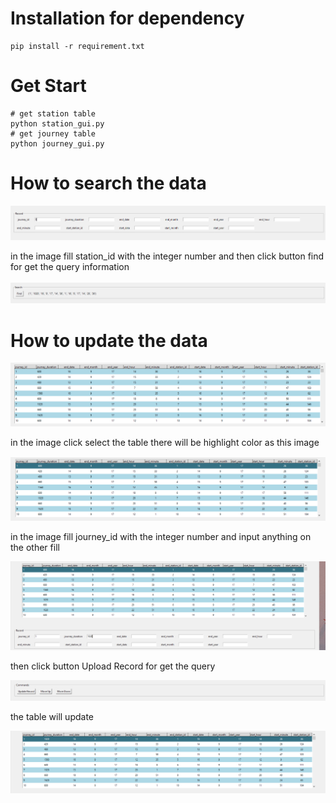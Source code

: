 # Installation for dependency
    pip install -r requirement.txt
    
# Get Start
    # get station table
    python station_gui.py
    # get journey table
    python journey_gui.py

# How to search the data

![search1](/image/search1.png)<br/>

in the image fill station_id with the integer number and then click button find for get the query information   
<br/>
![search2](/image/search2.png)

# How to update the data

![update1](/image/update1.png)<br/>  

in the image click select the table there will be highlight color as this image

![update2](/image/update2.png)<br/>  

in the image fill journey_id with the integer number
and input anything on the other fill

![update3](/image/update3.png)<br/>  

then click button Upload Record for get the query

![update4](/image/update4.png)<br/> 

the table will update

![update5](/image/update5.png)<br/>  